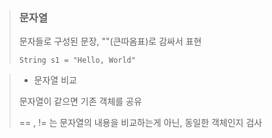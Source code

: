 > ### 문자열
>
> 문자들로 구성된 문장, ""(큰따옴표)로 감싸서 표현
>
> `String s1 = "Hello, World"`

> - 문자열 비교
>
> 문자열이 같으면 기존 객체를 공유
>
>  == , != 는 문자열의 내용을 비교하는게 아닌, 동일한 객체인지 검사

